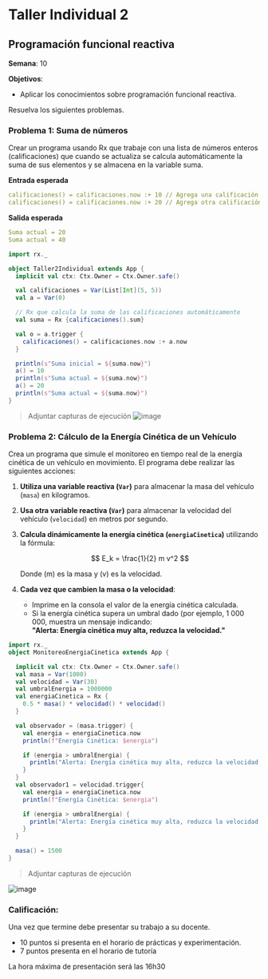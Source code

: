 # Taller Individual  2
## Programación funcional reactiva

**Semana**: 10

**Objetivos**:

- Aplicar los conocimientos sobre programación funcional reactiva.

Resuelva los siguientes problemas.

### Problema 1: Suma de números

Crear un programa usando Rx que trabaje con una lista de números enteros (calificaciones) que cuando se actualiza se calcula automáticamente la suma de sus elementos y se almacena en la variable suma.

**Entrada esperada**
```yaml
calificaciones() = calificaciones.now :+ 10 // Agrega una calificación
calificaciones() = calificaciones.now :+ 20 // Agrega otra calificación
```

**Salida esperada**
```yaml
Suma actual = 20
Suma actual = 40
```
```Scala
import rx._

object Taller2Individual extends App {
  implicit val ctx: Ctx.Owner = Ctx.Owner.safe()

  val calificaciones = Var(List[Int](5, 5))
  val a = Var(0)

  // Rx que calcula la suma de las calificaciones automáticamente
  val suma = Rx {calificaciones().sum}

  val o = a.trigger {
    calificaciones() = calificaciones.now :+ a.now
  }

  println(s"Suma inicial = ${suma.now}")
  a() = 10
  println(s"Suma actual = ${suma.now}")
  a() = 20
  println(s"Suma actual = ${suma.now}")
}

```

> Adjuntar capturas de ejecución
![image](https://github.com/user-attachments/assets/56464b57-b0be-495c-8950-8d210e8ca882)

### Problema 2: Cálculo de la Energía Cinética de un Vehículo

Crea un programa que simule el monitoreo en tiempo real de la energía cinética de un vehículo en movimiento. El programa debe realizar las siguientes acciones:

1. **Utiliza una variable reactiva (`Var`)** para almacenar la masa del vehículo (`masa`) en kilogramos.
2. **Usa otra variable reactiva (`Var`)** para almacenar la velocidad del vehículo (`velocidad`) en metros por segundo.
3. **Calcula dinámicamente la energía cinética (`energiaCinetica`)** utilizando la fórmula:

   $$
   E_k = \frac{1}{2} m v^2
   $$

   Donde \(m\) es la masa y \(v\) es la velocidad.

4. **Cada vez que cambien la masa o la velocidad**:
   - Imprime en la consola el valor de la energía cinética calculada.
   - Si la energía cinética supera un umbral dado (por ejemplo, 1 000 000, muestra un mensaje indicando:  
     **"Alerta: Energía cinética muy alta, reduzca la velocidad."**


``` Scala
import rx._
object MonitoreoEnergiaCinetica extends App {

  implicit val ctx: Ctx.Owner = Ctx.Owner.safe()
  val masa = Var(1000)
  val velocidad = Var(30)
  val umbralEnergia = 1000000
  val energiaCinetica = Rx {
    0.5 * masa() * velocidad() * velocidad()
  }

  val observador = (masa.trigger) {
    val energia = energiaCinetica.now
    println(f"Energía Cinética: $energia")

    if (energia > umbralEnergia) {
      println("Alerta: Energía cinética muy alta, reduzca la velocidad.")
    }
  }
  val observador1 = velocidad.trigger{
    val energia = energiaCinetica.now
    println(f"Energía Cinética: $energia")

    if (energia > umbralEnergia) {
      println("Alerta: Energía cinética muy alta, reduzca la velocidad.")
    }
  }

  masa() = 1500
}

```

> Adjuntar capturas de ejecución

![image](https://github.com/user-attachments/assets/f31dff67-e756-4265-b226-aee10afa0232)

### Calificación:

Una vez que termine debe presentar su trabajo a su docente.

- 10 puntos si presenta en el horario de prácticas y experimentación.
- 7 puntos presenta en el horario de tutoría

La hora máxima de presentación será las 16h30
